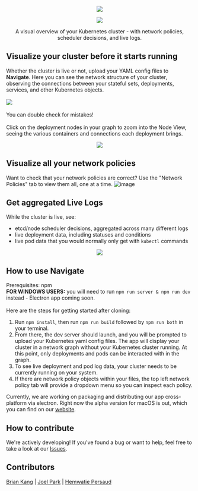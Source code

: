 
<p align="center"><img src="https://i.ibb.co/CVcHh4G/unnamed.png"/></p>

<p align="center"><img src='https://camo.githubusercontent.com/676841d37493a8028b6f708c5c0ee876b146b9d1b8e976400ed28bb071713525/68747470733a2f2f696d672e736869656c64732e696f2f6769746875622f6c6963656e73652f6f736c6162732d626574612f4b757238'></p>

<p align="center">
A visual overview of your Kubernetes cluster - with network policies, scheduler decisions, and live logs.
</p>

## Visualize your cluster before it starts running
Whether the cluster is live or not, upload your YAML config files to **Navigate**. Here you can see the network structure of your cluster, observing
the connections between your stateful sets, deployments, services, and other Kubernetes objects. <br/><br/> 
<img src="https://i.ibb.co/stR0R1t/image.png"/>
<br/><br/> You can double check for mistakes!<br/><br/>
Click on the deployment nodes in your graph to zoom into the Node View, seeing the various containers and connections each deployment brings.
<br/>

<p align="center"><img src="https://media.giphy.com/media/2sEebgocxrpw0HJEu7/giphy.gif"/></p>

## Visualize all your network policies
Want to check that your network policies are correct? Use the "Network Policies" tab to view them all, one at a time.
![image](https://user-images.githubusercontent.com/5425746/139293239-f8c0db76-b6df-491a-a005-563456ca9060.png)


## Get aggregated Live Logs

While the cluster is live, see: 
  -  etcd/node scheduler decisions, aggregated across many different logs
  -  live deployment data, including statuses and conditions
  -  live pod data that you would normally only get with `kubectl` commands

<p align="center"><img src="https://media.giphy.com/media/I5qq9gUm9o67LkU4tf/giphy.gif"></p>

## How to use Navigate
Prerequisites: npm <br/>
<b>FOR WINDOWS USERS:</b> you will need to run `npm run server & npm run dev` instead - Electron app coming soon. <br/> <br/>
Here are the steps for getting started after cloning:

1. Run `npm install`, then run `npm run build` followed by `npm run both` in your terminal.
2. From there, the dev server should launch, and you will be prompted to upload your Kubernetes yaml config files. The app will display your cluster in a network graph without your Kubernetes cluster running. At this point, only deployments and pods can be interacted with in the graph.
3. To see live deployment and pod log data, your cluster needs to be currently running on your system.
4. If there are network policy objects within your files, the top left network policy tab will provide a dropdown menu so you can inspect each policy.

Currently, we are working on packaging and distributing our app cross-platform via electron. Right now the alpha version for macOS is out, which you can find on our <a href="http://navigates.io">website</a>.

## How to contribute
We're actively developing! If you've found a bug or want to help, feel free to take a look at our <a href="https://github.com/oslabs-beta/navigate/issues">Issues</a>.

## Contributors

<a href="https://linkedin.com/in/thebriankang/">Brian Kang</a> | <a href="https://www.linkedin.com/in/joel-park-208571212/">Joel Park</a> | <a href="https://www.linkedin.com/in/hemwatie/">Hemwatie Persaud</a>

